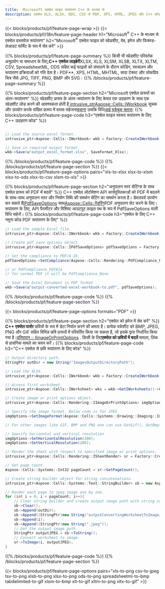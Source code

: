 ```yaml
---
title:  Microsoft एक्सेल फ़ाइल रूपांतरण C++ के माध्यम से
description: एक्सेल XLS, XLSX, ODS, CSV से PDF, XPS, HTML, JPEG और C++ कोड की कुछ पंक्तियों के साथ अन्य प्रारूपों में कनवर्ट करें।
---
```

{{< blocks/products/pf/feature-page-wrap >}}
{{< blocks/products/pf/i18n/feature-page-header h1="Microsoft<sup>&reg;</sup> C++ के माध्यम से एक्सेल दस्तावेज़ रूपांतरण" h2="Microsoft<sup>&reg;</sup> एक्सेल फाइल को स्प्रेडशीट, वेब, इमेज और फिक्स्ड-लेआउट फॉर्मेट के रूप में सेव करें" >}}

{{% blocks/products/pf/feature-page-summary %}}
 किसी भी स्प्रेडशीट परिवर्तक अनुप्रयोग या समाधान के लिए,**C++ एक्सेल लाइब्रेरी**XLSX, XLS, XLSM, XLSB, XLTX, XLTM, CSV, SpreadsheetML, ODS सहित कई फाइलों को संभालने के दौरान कोडिंग, स्वचालन और रूपांतरण प्रक्रियाओं को गति देता है। PDF**, XPS, HTML, MHTML, सादा टेक्स्ट और लोकप्रिय चित्र जैसे JPG, TIFF, PNG, BMP और SVG।
{{% /blocks/products/pf/feature-page-summary %}}

{{% blocks/products/pf/feature-page-section h2="Microsoft एक्सेल प्रारूपों का अंतर-रूपांतरण" %}}
 स्प्रेडशीट प्रारूप के अंतर-रूपांतरण के लिए केवल एक उदाहरण के साथ एक स्प्रेडशीट लोड करने की आवश्यकता होती है[ intrusive_ptr<Aspose::Cells::IWorkbook>](https://reference.aspose.com/cells/cpp/class/aspose.cells.i_workbook) सूचक और उपयोग करके वांछित प्रारूप में वापस सहेजना[बचाना](https://reference.aspose.com/cells/cpp/class/aspose.cells.i_workbook#a9460f52a2dec8f4bf623a4905167d997) उसकि विधि[आई वर्कबुक क्लास](https://reference.aspose.com/cells/cpp/class/aspose.cells.i_workbook).
{{% blocks/products/pf/feature-page-code h3="एक्सेल फ़ाइल स्वरूप रूपांतरण के लिए C++ उदाहरण कोड" %}}

```cs

// Load the source excel format.
intrusive_ptr<Aspose::Cells::IWorkbook> wkb = Factory::CreateIWorkbook(u"src_excel_file.xls");

// Save in required output format.
wkb->Save(u"output_excel_format.xlsx", SaveFormat_Xlsx);

```
{{% /blocks/products/pf/feature-page-code %}}
{{% /blocks/products/pf/feature-page-section %}}
{{< blocks/products/pf/feature-page-options pairs="xls-to-xlsx xlsx-to-xlsm xlsx-to-ods xlsx-to-csv xlsm-to-xls" >}}


{{% blocks/products/pf/feature-page-section h2="अनुपालन स्तर सेटिंग्स के साथ एक्सेल प्रारूप को PDF में बदलें" %}}
 C++ एक्सेल ऑटोमेशन API कार्यपुस्तिकाओं को PDF में बदलने के साथ-साथ अनुपालन स्तर और निर्माण तिथि की समर्थन सेटिंग का समर्थन करता है। डेवलपर्स उपयोग कर सकते हैं[IPdfSaveOptions](https://reference.aspose.com/cells/cpp/class/aspose.cells.i_pdf_save_options) साथ[Aspose::Cells::रेंडरिंग](https://reference.aspose.com/cells/cpp/namespace/aspose.cells.rendering)PDF अनुपालन सेट करने के लिए। रूपांतरण के लिए, API पैरामीटर और विशिष्ट आउटपुट फ़ाइल पथ के रूप में PdfSaveOptions वाली विधि सहेजें।
{{% blocks/products/pf/feature-page-code h3="एक्सेल के लिए C++ नमूना कोड PDF रूपांतरण के लिए" %}}

```cs
// Load the sample Excel file.
intrusive_ptr<Aspose::Cells::IWorkbook> wkb = Factory::CreateIWorkbook(u"sample-convert-excel-to.pdf");

// Create pdf save options object.
intrusive_ptr<Aspose::Cells::IPdfSaveOptions> pdfSaveOptions = Factory::CreateIPdfSaveOptions();

// Set the compliance to PDF/A-1b.
pdfSaveOptions->SetCompliance(Aspose::Cells::Rendering::PdfCompliance_PdfA1b);

// or PdfCompliance_PdfA1a 
// for normal PDF it will be PdfCompliance_None

// Save the Excel Document in PDF format
wkb->Save(u"output-converted-excel-workbook-to.pdf", pdfSaveOptions);


```
{{% /blocks/products/pf/feature-page-code %}}
{{% /blocks/products/pf/feature-page-section %}}

{{< blocks/products/pf/feature-page-options formats="PDF" >}}

{{% blocks/products/pf/feature-page-section h2="एक्सेल को इमेज में सेव करें" %}}
**C++ एक्सेल पार्सर** छवियों के रूप में डेटा निर्यात करने की क्षमता है। प्रत्येक वर्कशीट को BMP, JPEG, PNG और GIF सहित विभिन्न छवि प्रारूपों में परिवर्तित किया जा सकता है, जो इसके द्वारा निर्धारित किया गया है।[प्रतिपादन :: IImageOrPrintOptions](https://reference.aspose.com/cells/cpp/class/aspose.cells.rendering.i_image_or_print_options) . किसी के लिए**एक्सेल को छवियों में बदलें** मामला, लिंक से प्रासंगिक मामले का चयन करें।
{{% blocks/products/pf/feature-page-code h3="C++ एक्सेल से छवि रूपांतरण के लिए कोड" %}}

```cs
// Output directory path.
StringPtr outDir = new String("ImagesOutputDirectoryPath");

// Load the XLSX.
intrusive_ptr<Aspose::Cells::IWorkbook> wkb = Factory::CreateIWorkbook(u"source-excel-file.xlsx");

// Access first worksheet.
intrusive_ptr<Aspose::Cells::IWorksheet> wks = wkb->GetIWorksheets()->GetObjectByIndex(0);

// Create image or print options object.
intrusive_ptr<Aspose::Cells::Rendering::IImageOrPrintOptions> imgOptions = Factory::CreateIImageOrPrintOptions();

// Specify the image format. Below code is for JPEG
imgOptions->SetImageFormat(Aspose::Cells::Systems::Drawing::Imaging::ImageFormat::GetJpeg());

// For other images like GIF, BMP and PNG one can use GetGif(), GetBmp() and GetPng() respectively 

// Specify horizontal and vertical resolution
imgOptions->SetHorizontalResolution(200);
imgOptions->SetVerticalResolution(200);

// Render the sheet with respect to specified image or print options.
intrusive_ptr<Aspose::Cells::Rendering::ISheetRender> sr = Factory::CreateISheetRender(wks, imgOptions);

// Get page count.
Aspose::Cells::Systems::Int32 pageCount = sr->GetPageCount();

// Create string builder object for string concatenations.
intrusive_ptr<Aspose::Cells::Systems::Text::StringBuilder> sb = new Aspose::Cells::Systems::Text::StringBuilder();

// Render each page to jpeg image one by one.
for (int i = 0; i < pageCount; i++){
	// Clear string builder and create output image path with string concatenations.
	sb->Clear();
	sb->Append(outDir);
	sb->Append((StringPtr)new String("outputConvertingWorksheetToImageJPEG_"));
	sb->Append(i);
	sb->Append((StringPtr)new String(".jpeg"));
	// Get the output image path.
	StringPtr outputJPEG = sb->ToString();
	// Convert worksheet to image.
	sr->ToImage(i, outputJPEG);
}
```
{{% /blocks/products/pf/feature-page-code %}}
{{% /blocks/products/pf/feature-page-section %}}

{{< blocks/products/pf/feature-page-options pairs="xls-to-png csv-to-jpeg tsv-to-png xlsb-to-png xlsx-to-png ods-to-png spreadsheetml-to-bmp tabdelimited-to-gif xlsm-to-bmp xlt-to-gif xltm-to-png xltx-to-gif" >}}
